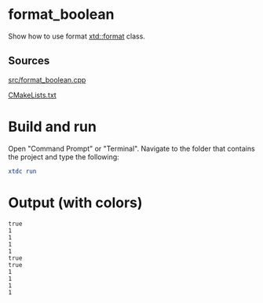 # format_boolean

Show how to use format [xtd::format](../../../../src/xtd.core/include/xtd/format.h) class.

## Sources

[src/format_boolean.cpp](src/format_boolean.cpp)

[CMakeLists.txt](CMakeLists.txt)

# Build and run

Open "Command Prompt" or "Terminal". Navigate to the folder that contains the project and type the following:

```cmake
xtdc run
```

# Output (with colors)

```
true
1
1
1
1
true
true
1
1
1
1
```

